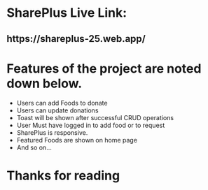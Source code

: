 <h1>SharePlus Live Link: </h1>
<h2>https://shareplus-25.web.app/</h2>

<h1>Features of the project are noted down below.</h1>

<ul>

<li>Users can add Foods to donate</li>
<li>Users can update donations</li>
<li>Toast will be shown after successful CRUD operations </li>
<li>User Must have logged in to add food or to request</li>
<li>SharePlus is responsive.</li>
<li>Featured Foods are shown on home page</li>
<li>And so on...</li>

</ul>

<h1>Thanks for reading</h1>